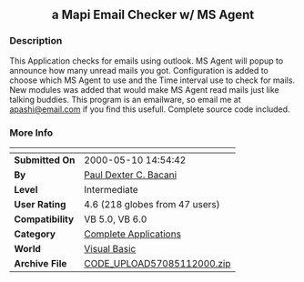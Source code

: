 ﻿<div align="center">

## a Mapi Email Checker w/ MS Agent


</div>

### Description

This Application checks for emails using outlook. MS Agent will popup to announce how many unread mails you got. Configuration is added to choose which MS Agent to use and the Time interval use to check for mails. New modules was added that would make MS Agent read mails just like talking buddies. This program is an emailware, so email me at apashi@email.com if you find this usefull. Complete source code included.
 
### More Info
 


<span>             |<span>
---                |---
**Submitted On**   |2000-05-10 14:54:42
**By**             |[Paul Dexter C\. Bacani](https://github.com/Planet-Source-Code/PSCIndex/blob/master/ByAuthor/paul-dexter-c-bacani.md)
**Level**          |Intermediate
**User Rating**    |4.6 (218 globes from 47 users)
**Compatibility**  |VB 5\.0, VB 6\.0
**Category**       |[Complete Applications](https://github.com/Planet-Source-Code/PSCIndex/blob/master/ByCategory/complete-applications__1-27.md)
**World**          |[Visual Basic](https://github.com/Planet-Source-Code/PSCIndex/blob/master/ByWorld/visual-basic.md)
**Archive File**   |[CODE\_UPLOAD57085112000\.zip](https://github.com/Planet-Source-Code/paul-dexter-c-bacani-a-mapi-email-checker-w-ms-agent__1-7988/archive/master.zip)








